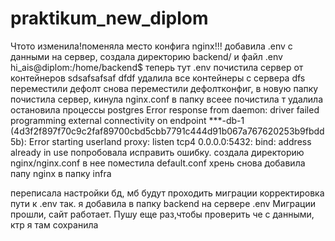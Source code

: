 # praktikum_new_diplom
Чтото изменила!поменяла место конфига nginx!!!
добавила .env с данными на сервер, создала директорию backend/ и файл .env
hi_ais@diplom:/home/backend$ теперь тут .env
почистила сервер от контейнеров
sdsafsafsaf dfdf
удалила все контейнеры с сервера
dfs
переместили дефолт
снова переместили дефолтконфиг, в новую папку
почистила сервер, кинула nginx.conf в папку
всеее почистила т удалила 
остановила процессы postgres  Error response from daemon: driver failed programming external connectivity on endpoint ***-db-1 (4d3f2f897f70c9c2faf89700cbd5cbb7791c444d91b067a767620253b9fbdd5b): Error starting userland proxy: listen tcp4 0.0.0.0:5432: bind: address already in use
попробовала исправить ошибку. создала директорию nginx/nginx.conf в нее поместила default.conf
хрень
снова добавила папу nginx в папку infra

переписала настройки бд, мб будут проходить миграции 
корректировка пути к .env
так. я добавила в папку backend на сервере .env Миграции прошли, сайт работает. Пушу еще раз,чтобы проверить че с данными, ктр я там сохранила